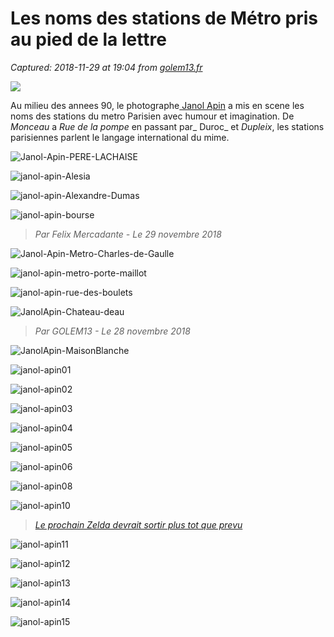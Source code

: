 # Les noms des stations de Métro pris au pied de la lettre

_Captured: 2018-11-29 at 19:04 from [golem13.fr](http://golem13.fr/janol-apin-stations-metro)_

![](http://golem13.fr/wp-content/uploads/2014/08/monceau.jpg)

Au milieu des annees 90, le photographe[ Janol Apin](http://www.janol-apin.com/bio.htm) a mis en scene les noms des stations du metro Parisien avec humour et imagination. De _Monceau_ a _Rue de la pompe_ en passant par_ Duroc_ et _Dupleix_, les stations parisiennes parlent le langage international du mime.

![Janol-Apin-PERE-LACHAISE](http://golem13.fr/wp-content/uploads/2014/08/Janol-Apin-PERE-LACHAISE.jpg)

![janol-apin-Alesia](http://golem13.fr/wp-content/uploads/2014/08/janol-apin-Alesia.jpg)

![janol-apin-Alexandre-Dumas](http://golem13.fr/wp-content/uploads/2014/08/janol-apin-Alexandre-Dumas.jpg)

![janol-apin-bourse](http://golem13.fr/wp-content/uploads/2014/08/janol-apin-bourse.jpg)

> _Par Felix Mercadante - Le 29 novembre 2018_

![Janol-Apin-Metro-Charles-de-Gaulle](http://golem13.fr/wp-content/uploads/2014/08/Janol-Apin-Metro-Charles-de-Gaulle.jpg)

![janol-apin-metro-porte-maillot](http://golem13.fr/wp-content/uploads/2014/08/janol-apin-metro-porte-maillot.jpg)

![janol-apin-rue-des-boulets](http://golem13.fr/wp-content/uploads/2014/08/janol-apin-rue-des-boulets.jpg)

![JanolApin-Chateau-deau](http://golem13.fr/wp-content/uploads/2014/08/JanolApin-Chateau-deau.jpg)

> _Par GOLEM13 - Le 28 novembre 2018_

![JanolApin-MaisonBlanche](http://golem13.fr/wp-content/uploads/2014/08/JanolApin-MaisonBlanche.jpg)

![janol-apin01](http://golem13.fr/wp-content/uploads/2014/08/janol-apin01.jpg)

![janol-apin02](http://golem13.fr/wp-content/uploads/2014/08/janol-apin02.jpg)

![janol-apin03](http://golem13.fr/wp-content/uploads/2014/08/janol-apin03.jpg)

![janol-apin04](http://golem13.fr/wp-content/uploads/2014/08/janol-apin04.jpg)

![janol-apin05](http://golem13.fr/wp-content/uploads/2014/08/janol-apin05.jpg)

![janol-apin06](http://golem13.fr/wp-content/uploads/2014/08/janol-apin06.jpg)

![janol-apin08](http://golem13.fr/wp-content/uploads/2014/08/janol-apin08.jpg)

![janol-apin10](http://golem13.fr/wp-content/uploads/2014/08/janol-apin10.jpg)

> _[Le prochain Zelda devrait sortir plus tot que prevu](http://golem13.fr/prochain-zelda-sortir-plus-tot-prevu/)_

![janol-apin11](http://golem13.fr/wp-content/uploads/2014/08/janol-apin11.jpg)

![janol-apin12](http://golem13.fr/wp-content/uploads/2014/08/janol-apin12.jpg)

![janol-apin13](http://golem13.fr/wp-content/uploads/2014/08/janol-apin13.jpg)

![janol-apin14](http://golem13.fr/wp-content/uploads/2014/08/janol-apin14.jpg)

![janol-apin15](http://golem13.fr/wp-content/uploads/2014/08/janol-apin15.jpg)
